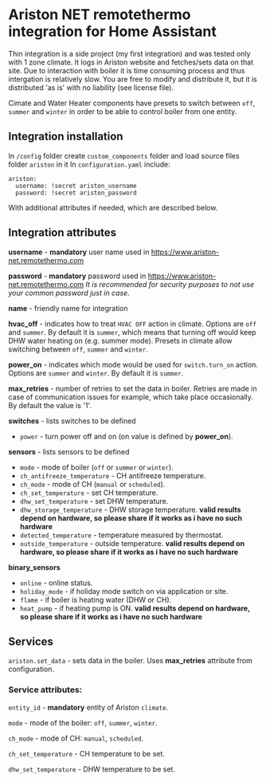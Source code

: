 # Ariston NET remotethermo integration for Home Assistant
Thin integration is a side project (my first integration) and was tested only with 1 zone climate. It logs in Ariston website and fetches/sets data on that site. Due to interaction with boiler it is time consuming process and thus intergation is relatively slow.
You are free to modify and distribute it, but it is distributed 'as is' with no liability (see license file).

Cimate and Water Heater components have presets to switch between `off`, `summer` and `winter` in order to be able to control boiler from one entity.


## Integration installation
In `/config` folder create `custom_components` folder and load source files folder `ariston` in it
In `configuration.yaml` include:
```
ariston:
  username: !secret ariston_username
  password: !secret ariston_password
```
With additional attributes if needed, which are described below.


## Integration attributes
**username** - **mandatory** user name used in https://www.ariston-net.remotethermo.com

**password** - **mandatory** password used in https://www.ariston-net.remotethermo.com
*It is recommended for security purposes to not use your common password just in case.*

**name** - friendly name for integration

**hvac_off** - indicates how to treat `HVAC OFF` action in climate. Options are `off` and `summer`. By default it is `summer`, which means that turning off would keep DHW water heating on (e.g. summer mode). Presets in climate allow switching between `off`, `summer` and `winter`.

**power_on** - indicates which mode would be used for `switch.turn_on` action. Options are `summer` and `winter`. By default it is `summer`.

**max_retries** - number of retries to set the data in boiler. Retries are made in case of communication issues for example, which take place occasionally. By default the value is '1'.

**switches** - lists switches to be defined
  - `power` - turn power off and on (on value is defined by **power_on**).

**sensors** - lists sensors to be defined
  - `mode` - mode of boiler (`off` or `summer` or `winter`).
  - `ch_antifreeze_temperature` - CH antifreeze temperature.
  - `ch_mode` - mode of CH (`manual` or `scheduled`).
  - `ch_set_temperature` - set CH temperature.
  - `dhw_set_temperature` - set DHW temperature.
  - `dhw_storage_temperature` - DHW storage temperature. **valid results depend on hardware, so please share if it works as i have no such hardware**
  - `detected_temperature` - temperature measured by thermostat.
  - `outside_temperature` - outside temperature. **valid results depend on hardware, so please share if it works as i have no such hardware**

**binary_sensors**
  - `online` - online status.
  - `holiday_mode` - if holiday mode switch on via application or site.
  - `flame` - if boiler is heating water (DHW or CH).
  - `heat_pump` - if heating pump is ON. **valid results depend on hardware, so please share if it works as i have no such hardware**


## Services
`ariston.set_data` - sets data in the boiler. Uses **max_retries** attribute from configuration.

### Service attributes:
`entity_id` - **mandatory** entity of Ariston `climate`.

`mode` - mode of the boiler: `off`, `summer`, `winter`.

`ch_mode` - mode of CH: `manual`, `scheduled`.

`ch_set_temperature` - CH temperature to be set.

`dhw_set_temperature` - DHW temperature to be set.
